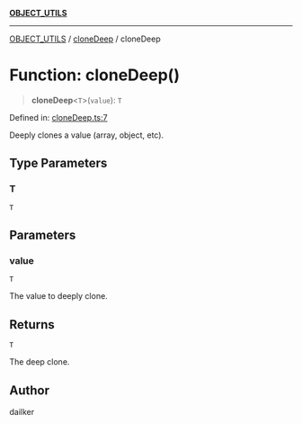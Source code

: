 [**OBJECT_UTILS**](../../README.md)

***

[OBJECT_UTILS](../../README.md) / [cloneDeep](../README.md) / cloneDeep

# Function: cloneDeep()

> **cloneDeep**\<`T`\>(`value`): `T`

Defined in: [cloneDeep.ts:7](https://github.com/dailker/everyutil/blob/0868190298b8cf2d6514015ce5723c81497e5681/src/object/cloneDeep.ts#L7)

Deeply clones a value (array, object, etc).

## Type Parameters

### T

`T`

## Parameters

### value

`T`

The value to deeply clone.

## Returns

`T`

The deep clone.

## Author

dailker
